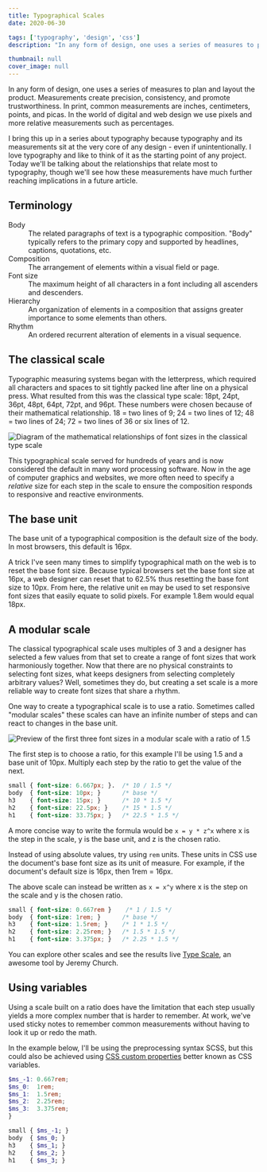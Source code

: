 ```yaml
---
title: Typographical Scales
date: 2020-06-30

tags: ['typography', 'design', 'css']
description: "In any form of design, one uses a series of measures to plan and layout the product. Measurements create precision, consistency, and promote trustworthiness. In print, common measurements are inches, centimeters, points, and picas. In the world of digital and web design we use pixels and more relative measurements such as percentages."

thumbnail: null
cover_image: null
---
```


In any form of design, one uses a series of measures to plan and layout the product. Measurements create precision, consistency, and promote trustworthiness. In print, common measurements are inches, centimeters, points, and picas. In the world of digital and web design we use pixels and more relative measurements such as percentages.

I bring this up in a series about typography because typography and its measurements sit at the very core of any design - even if unintentionally. I love typography and like to think of it as the starting point of any project. Today we'll be talking about the relationships that relate most to typography, though we'll see how these measurements have much further reaching implications in a future article.

## Terminology

<dl>
	<dt>Body</dt>
	<dd>The related paragraphs of text is a typographic composition. "Body" typically refers to the primary copy and supported by headlines, captions, quotations, etc.</dd>
	<dt>Composition</dt>
	<dd>The arrangement of elements within a visual field or page.</dd>
	<dt>Font size</dt>
	<dd>The maximum height of all characters in a font including all ascenders and descenders.</dd>
	<dt>Hierarchy</dt>
	<dd>An organization of elements in a composition that assigns greater importance to some elements than others.</dd>
	<dt>Rhythm</dt>
	<dd>An ordered recurrent alteration of elements in a visual sequence.</dd>
</dl>

## The classical scale

Typographic measuring systems began with the letterpress, which required all characters and spaces to sit tightly packed line after line on a physical press. What resulted from this was the classical type scale: 18pt, 24pt, 36pt, 48pt, 64pt, 72pt, and 96pt. These numbers were chosen because of their mathematical relationship. 18 = two lines of 9; 24 = two lines of 12; 48 = two lines of 24; 72 = two lines of 36 or six lines of 12.

![Diagram of the mathematical relationships of font sizes in the classical type scale](/images/posts/2020/typographic-scales/classical-scale.png)

This typographical scale served for hundreds of years and is now considered the default in many word processing software. Now in the age of computer graphics and websites, we more often need to specify a *relative* size for each step in the scale to ensure the composition responds to responsive and reactive environments.

## The base unit

The base unit of a typographical composition is the default size of the body. In most browsers, this default is 16px.

A trick I've seen many times to simplify typographical math on the web is to reset the base font size. Because typical browsers set the base font size at 16px, a web designer can reset that to 62.5% thus resetting the base font size to 10px. From here, the relative unit `em` may be used to set responsive font sizes that easily equate to solid pixels. For example 1.8em would equal 18px.

## A modular scale

The classical typographical scale uses multiples of 3 and a designer has selected a few values from that set to create a range of font sizes that work harmoniously together. Now that there are no physical constraints to selecting font sizes, what keeps designers from selecting completely arbitrary values? Well, sometimes they do, but creating a set scale is a more reliable way to create font sizes that share a rhythm.

One way to create a typographical scale is to use a ratio. Sometimes called "modular scales" these scales can have an infinite number of steps and can react to changes in the base unit.

![Preview of the first three font sizes in a modular scale with a ratio of 1.5](/images/2020/typographic-scales/posts/modular-scale.png)

The first step is to choose a ratio, for this example I'll be using 1.5 and a base unit of 10px. Multiply each step by the ratio to get the value of the next.

```css
small { font-size: 6.667px; }.  /* 10 / 1.5 */
body  { font-size: 10px; }      /* base */
h3    { font-size: 15px; }      /* 10 * 1.5 */
h2    { font-size: 22.5px; }    /* 15 * 1.5 */
h1    { font-size: 33.75px; }   /* 22.5 * 1.5 */
```

A more concise way to write the formula would be `x = y * z^x` where x is the step in the scale, y is the base unit, and z is the chosen ratio.

Instead of using absolute values, try using `rem` units. These units in CSS use the document's base font size as its unit of measure. For example, if the document's default size is 16px, then 1rem = 16px.

The above scale can instead be written as `x = x^y` where x is the step on the scale and y is the chosen ratio.

```css
small { font-size: 0.667rem }    /* 1 / 1.5 */
body  { font-size: 1rem; }      /* base */
h3    { font-size: 1.5rem; }    /* 1 * 1.5 */
h2    { font-size: 2.25rem; }   /* 1.5 * 1.5 */
h1    { font-size: 3.375px; }   /* 2.25 * 1.5 */
```

You can explore other scales and see the results live [Type Scale](https://type-scale.com/), an awesome tool by Jeremy Church.

## Using variables

Using a scale built on a ratio does have the limitation that each step usually yields a more complex number that is harder to remember. At work, we've used sticky notes to remember common measurements without having to look it up or redo the math.

In the example below, I'll be using the preprocessing syntax SCSS, but this could also be achieved using [CSS custom properties](https://developer.mozilla.org/en-US/docs/Web/CSS/--*) better known as CSS variables.

```scss
$ms_-1: 0.667rem;
$ms_0:  1rem;
$ms_1:  1.5rem;
$ms_2:  2.25rem;
$ms_3:  3.375rem;
}

small { $ms_-1; }
body  { $ms_0; }
h3    { $ms_1; }
h2    { $ms_2; }
h1    { $ms_3; }
```
